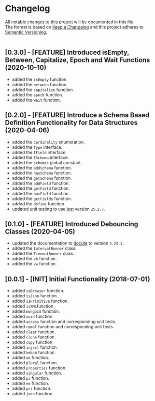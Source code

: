 # Changelog
All notable changes to this project will be documented in this file.<br/>
The format is based on [Keep a Changelog](http://keepachangelog.com/en/1.0.0/)
and this project adheres to [Semantic Versioning](http://semver.org/spec/v2.0.0.html).<br/><br/>

## [0.3.0] - [FEATURE] Introduced isEmpty, Between, Capitalize, Epoch and Wait Functions (2020-10-10)
* added the `isEmpty` function.
* added the `between` function.
* added the `capitalize` function.
* added the `epoch` function.
* added the `wait` function.

## [0.2.0] - [FEATURE] Introduce a Schema Based Definition Functionality for Data Structures (2020-04-06)
* added the `Cardinality` enumeration.
* added the `Type` interface.
* added the `IField` interface.
* added the `ISchema` interface.
* added the `schemas` global constant.
* added the `addSchema` function.
* added the `hasSchema` function.
* added the `getSchema` function.
* added the `addField` function.
* added the `getField` function.
* added the `hasField` function.
* added the `getFields` function.
* added the `define` function.
* updated unit testing to use [jest](https://www.npmjs.com/package/jest) version `25.2.7`.

## [0.1.0] - [FEATURE] Introduced Debouncing Classes (2020-04-05)
* updated the documentation to [docute](https://www.npmjs.com/package/docute) to version `4.23.3`.
* added the `IntervalRunner` class.
* added the `TimeoutRunner` class.
* added the `vh` function.
* added the `vw` function.

## [0.0.1] - [INIT] Initial Functionality (2018-07-01)
* added `isBrowser` function.
* added `isJson` function.
* added `isPrimitive` function.
* added `isXML`function.
* added `mongoId` function.
* added `uuid` function.
* added `access` function and corresponding unit tests.
* added `camel` function and corresponding unit tests.
* added `clear` function.
* added `clone` function.
* added `copy` function.
* added `inject` function.
* added `kebab` function.
* added `ok` function.
* added `plural` function.
* added `properties` function.
* added `singular` function.
* added `px` function.
* added `em` function.
* added `pct` function.
* added `json` function.